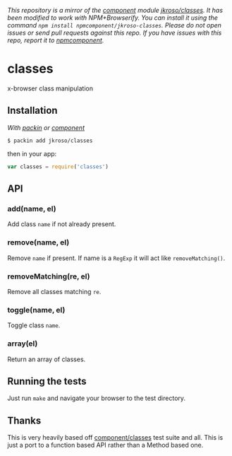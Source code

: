 *This repository is a mirror of the [component](http://component.io) module [jkroso/classes](http://github.com/jkroso/classes). It has been modified to work with NPM+Browserify. You can install it using the command `npm install npmcomponent/jkroso-classes`. Please do not open issues or send pull requests against this repo. If you have issues with this repo, report it to [npmcomponent](https://github.com/airportyh/npmcomponent).*

# classes

  x-browser class manipulation

## Installation

_With [packin](//github.com/jkroso/packin) or [component](//github.com/component/component)_

	$ packin add jkroso/classes

then in your app:

```js
var classes = require('classes')
```

## API

### add(name, el)

  Add class `name` if not already present.

### remove(name, el)

  Remove `name` if present. If name is a `RegExp` it will act like `removeMatching()`.

### removeMatching(re, el)

  Remove all classes matching `re`.

### toggle(name, el)

  Toggle class `name`.

### array(el)

  Return an array of classes.

## Running the tests

Just run `make` and navigate your browser to the test directory.

## Thanks

This is very heavily based off [component/classes](//github.com/component/classes) test suite and all. This is just a port to a function based API rather than a Method based one.